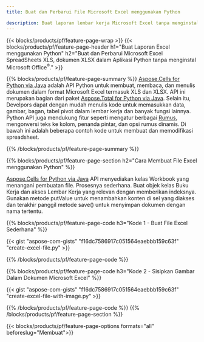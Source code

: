 ```yaml
---
title: Buat dan Perbarui File Microsoft Excel menggunakan Python 

description: Buat laporan lembar kerja Microsoft Excel tanpa menginstal Microsoft Office 
---
```


{{< blocks/products/pf/feature-page-wrap >}}
{{< blocks/products/pf/feature-page-header h1="Buat Laporan Excel menggunakan Python" h2="Buat dan Perbarui Microsoft Excel SpreadSheets XLS, dokumen XLSX dalam Aplikasi Python tanpa menginstal Microsoft Office<sup>&reg;</sup>." >}}

{{% blocks/products/pf/feature-page-summary %}}
[Aspose.Cells for Python via Java](https://products.aspose.com/cells/python-java/) adalah API Python untuk membuat, membaca, dan menulis dokumen dalam format Microsoft Excel termasuk XLS dan XLSX. API ini merupakan bagian dari paket [Aspose.Total for Python via Java](https://products.aspose.com/total/python-java/). Selain itu, Develpors dapat dengan mudah menulis kode untuk memasukkan data, gambar, bagan, tabel pivot dalam lembar kerja dan banyak fungsi lainnya. Python API juga mendukung fitur seperti mengatur berbagai [Rumus](https://docs.aspose.com/cells/python-java/supported-formula-functions/), mengonversi teks ke kolom, penanda pintar, dan opsi rumus dinamis. Di bawah ini adalah beberapa contoh kode untuk membuat dan memodifikasi spreadsheet.

{{% /blocks/products/pf/feature-page-summary  %}}

{{% blocks/products/pf/feature-page-section  h2="Cara Membuat File Excel menggunakan Python" %}}

[Aspose.Cells for Python via Java](https://products.aspose.com/cells/python-java/) API menyediakan kelas Workbook yang menangani pembuatan file. Prosesnya sederhana. Buat objek kelas Buku Kerja dan akses Lembar Kerja yang relevan dengan memberikan indeksnya. Gunakan metode putValue untuk menambahkan konten di sel yang diakses dan terakhir panggil metode save() untuk menyimpan dokumen dengan nama tertentu.

{{% blocks/products/pf/feature-page-code h3="Kode 1 - Buat File Excel Sederhana" %}}

{{< gist "aspose-com-gists" "f16dc7586917c051564eaebbb159c63f" "create-excel-file.py" >}}

{{% /blocks/products/pf/feature-page-code  %}}

{{% blocks/products/pf/feature-page-code h3="Kode 2 - Sisipkan Gambar Dalam Dokumen Microsoft Excel" %}}

{{< gist "aspose-com-gists" "f16dc7586917c051564eaebbb159c63f" "create-excel-file-with-image.py" >}}

{{% /blocks/products/pf/feature-page-code  %}}
{{% /blocks/products/pf/feature-page-section %}}

{{< blocks/products/pf/feature-page-options formats="all" beforeslug="Membuat">}}